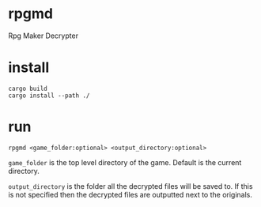 # rpgmd
Rpg Maker Decrypter

# install

    cargo build
    cargo install --path ./

# run

    rpgmd <game_folder:optional> <output_directory:optional>

`game_folder` is the top level directory of the game. Default is the current directory.

`output_directory` is the folder all the decrypted files will be saved to. If this is not specified then the decrypted files are outputted next to the originals.
